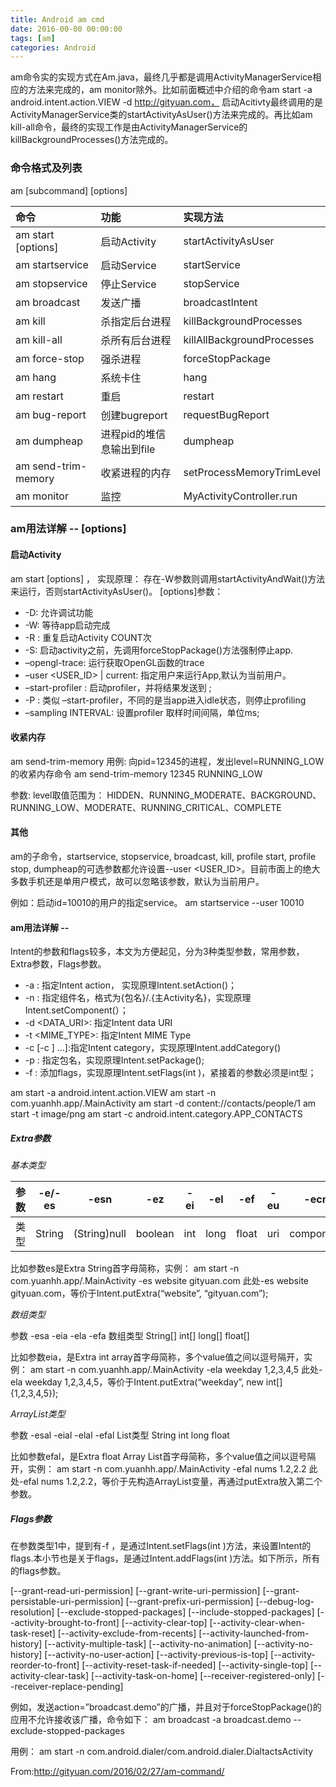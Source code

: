 ```yaml
---
title: Android am cmd
date: 2016-00-00 00:00:00
tags: [am]
categories: Android
---
```



am命令实的实现方式在Am.java，最终几乎都是调用ActivityManagerService相应的方法来完成的，am monitor除外。比如前面概述中介绍的命令am start -a android.intent.action.VIEW -d http://gityuan.com， 启动Acitivty最终调用的是ActivityManagerService类的startActivityAsUser()方法来完成的。再比如am kill-all命令，最终的实现工作是由ActivityManagerService的killBackgroundProcesses()方法完成的。

### 命令格式及列表
am [subcommand] [options]


|命令	                            |功能	                    |实现方法|
|:----------------------------------|:--------------------------|:--------------------------------|
|am start [options] <INTENT>	    |启动Activity	            |startActivityAsUser|
|am startservice <INTENT>	        |启动Service	            |startService|
|am stopservice <INTENT>	        |停止Service	            |stopService|
|am broadcast <INTENT>	            |发送广播	                |broadcastIntent|
|am kill <PACKAGE>	                |杀指定后台进程	            |killBackgroundProcesses|
|am kill-all	                    |杀所有后台进程	            |killAllBackgroundProcesses|
|am force-stop <PACKAGE>	        |强杀进程	                |forceStopPackage|
|am hang	                        |系统卡住	                |hang|
|am restart	                        |重启	                    |restart|
|am bug-report	                    |创建bugreport	            |requestBugReport|
|am dumpheap <pid> <file>	        |进程pid的堆信息输出到file	|dumpheap|
|am send-trim-memory <pid> <level>	|收紧进程的内存	            |setProcessMemoryTrimLevel|
|am monitor	                        |监控	                    |MyActivityController.run|


### am用法详解 -- [options]

#### 启动Activity
am start [options] <INTENT>， 实现原理： 存在-W参数则调用startActivityAndWait()方法来运行，否则startActivityAsUser()。
[options]参数：
*   -D: 允许调试功能
*   -W: 等待app启动完成
*   -R <COUNT>: 重复启动Activity COUNT次
*   -S: 启动activity之前，先调用forceStopPackage()方法强制停止app.
*   –opengl-trace: 运行获取OpenGL函数的trace
*   –user <USER_ID> | current: 指定用户来运行App,默认为当前用户。
*   –start-profiler <FILE>: 启动profiler，并将结果发送到 <FILE>;
*   -P <FILE>: 类似 –start-profiler，不同的是当app进入idle状态，则停止profiling
*   –sampling INTERVAL: 设置profiler 取样时间间隔，单位ms;



#### 收紧内存
am send-trim-memory  <pid> <level>
用例: 
向pid=12345的进程，发出level=RUNNING_LOW的收紧内存命令
am send-trim-memory 12345 RUNNING_LOW

<level>参数:
level取值范围为： HIDDEN、RUNNING_MODERATE、BACKGROUND、RUNNING_LOW、MODERATE、RUNNING_CRITICAL、COMPLETE


#### 其他
am的子命令，startservice, stopservice, broadcast, kill, profile start, profile stop, dumpheap的可选参数都允许设置--user <USER_ID>。目前市面上的绝大多数手机还是单用户模式，故可以忽略该参数，默认为当前用户。

例如：启动id=10010的用户的指定service。
am startservice --user 10010 <INTENT>




#### am用法详解 -- <INTENT>
Intent的参数和flags较多，本文为方便起见，分为3种类型参数，常用参数，Extra参数，Flags参数。

*   -a <ACTION>: 指定Intent action， 实现原理Intent.setAction()；
*   -n <COMPONENT>: 指定组件名，格式为{包名}/.{主Activity名}，实现原理Intent.setComponent(）；
*   -d <DATA_URI>: 指定Intent data URI
*   -t <MIME_TYPE>: 指定Intent MIME Type
*   -c <CATEGORY> [-c <CATEGORY>] ...]:指定Intent category，实现原理Intent.addCategory()
*   -p <PACKAGE>: 指定包名，实现原理Intent.setPackage();
*   -f <FLAGS>: 添加flags，实现原理Intent.setFlags(int )，紧接着的参数必须是int型；


am start -a android.intent.action.VIEW
am start -n com.yuanhh.app/.MainActivity
am start -d content://contacts/people/1
am start -t image/png
am start -c android.intent.category.APP_CONTACTS




##### Extra参数

*基本类型*

|参数	|-e/-es	|-esn	        |-ez	    |-ei	|-el	|-ef	|-eu	|-ecn       |
|-------|-------|---------------|-----------|-------|-------|-------|-------|-----------|
|类型	|String	|(String)null	|boolean	|int	|long	|float	|uri	|component  |

比如参数es是Extra String首字母简称，实例：
  am start -n com.yuanhh.app/.MainActivity -es website gityuan.com
此处-es website gityuan.com，等价于Intent.putExtra(“website”, “gityuan.com”);

*数组类型*

参数	-esa	-eia	-ela	-efa
数组类型	String[]	int[]	long[]	float[]

比如参数eia，是Extra int array首字母简称，多个value值之间以逗号隔开，实例：
am start -n com.yuanhh.app/.MainActivity -ela weekday 1,2,3,4,5
此处-ela weekday 1,2,3,4,5，等价于Intent.putExtra(“weekday”, new int[]{1,2,3,4,5});

*ArrayList类型*

参数	-esal	-eial	-elal	-efal
List类型	String	int	long	float

比如参数efal，是Extra float Array List首字母简称，多个value值之间以逗号隔开，实例：
am start -n com.yuanhh.app/.MainActivity -efal nums 1.2,2.2
此处-efal nums 1.2,2.2，等价于先构造ArrayList变量，再通过putExtra放入第二个参数。


##### Flags参数
在参数类型1中，提到有-f <FLAGS>，是通过Intent.setFlags(int )方法，来设置Intent的flags.本小节也是关于flags，是通过Intent.addFlags(int )方法。如下所示，所有的flags参数。

[--grant-read-uri-permission] [--grant-write-uri-permission]
[--grant-persistable-uri-permission] [--grant-prefix-uri-permission]
[--debug-log-resolution]
[--exclude-stopped-packages] [--include-stopped-packages]
[--activity-brought-to-front] [--activity-clear-top]
[--activity-clear-when-task-reset] [--activity-exclude-from-recents]
[--activity-launched-from-history] [--activity-multiple-task]
[--activity-no-animation] [--activity-no-history]
[--activity-no-user-action] [--activity-previous-is-top]
[--activity-reorder-to-front] [--activity-reset-task-if-needed]
[--activity-single-top] [--activity-clear-task]
[--activity-task-on-home]
[--receiver-registered-only] [--receiver-replace-pending]


例如，发送action=”broadcast.demo”的广播，并且对于forceStopPackage()的应用不允许接收该广播，命令如下：
am broadcast -a broadcast.demo --exclude-stopped-packages


用例：
am start -n com.android.dialer/com.android.dialer.DialtactsActivity

From:http://gityuan.com/2016/02/27/am-command/